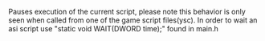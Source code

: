 Pauses execution of the current script, please note this behavior is only seen when called from one of the game script files(ysc). In order to wait an asi script use "static void WAIT(DWORD time);" found in main.h 